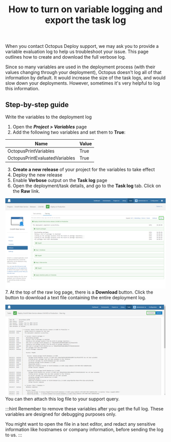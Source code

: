 ﻿---
title: How to turn on variable logging and export the task log
position: 27
---


When you contact Octopus Deploy support, we may ask you to provide a variable evaluation log to help us troubleshoot your issue. This page outlines how to create and download the full verbose log.


Since so many variables are used in the deployment process (with their values changing through your deployment), Octopus doesn't log all of that information by default. It would increase the size of the task logs, and would slow down your deployments. However, sometimes it's very helpful to log this information.

## Step-by-step guide


Write the variables to the deployment log

1. Open the ***Project > Variables*** page
2. Add the following two variables and set them to **True**:

| Name | Value |
| --- | --- |
| OctopusPrintVariables | True |
| OctopusPrintEvaluatedVariables | True |
3. **Create a new release** of your project for the variables to take effect
4. Deploy the new release
5. Enable **Verbose** output on the **Task log** page
6. Open the deployment/task details, and go to the **Task log** tab. Click on the **Raw** link.

![](/docs/images/5672459/5866222.png)
7. At the top of the raw log page, there is a **Download** button. Click the button to download a text file containing the entire deployment log.

![](/docs/images/5672459/5866223.png)
    You can then attach this log file to your support query.

:::hint
Remember to remove these variables after you get the full log. These variables are designed for debugging purposes only.


You might want to open the file in a text editor, and redact any sensitive information like hostnames or company information, before sending the log to us.
:::
